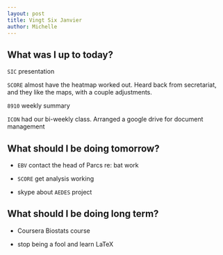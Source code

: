 ```yaml
---
layout: post
title: Vingt Six Janvier
author: Michelle
---
```


## What was I up to today?

`SIC` presentation

`SCORE` almost have the heatmap worked out. Heard back from secretariat, and they like the maps, with a couple adjustments.

`8910` weekly summary

`ICON` had our bi-weekly class. Arranged a google drive for document management


## What should I be doing tomorrow?
  
* `EBV` contact the head of Parcs re: bat work

* `SCORE` get analysis working

* skype about `AEDES` project

## What should I be doing long term?

* Coursera Biostats course

* stop being a fool and learn LaTeX

<i class="fa fa-code" style="color:pink"> </i>




